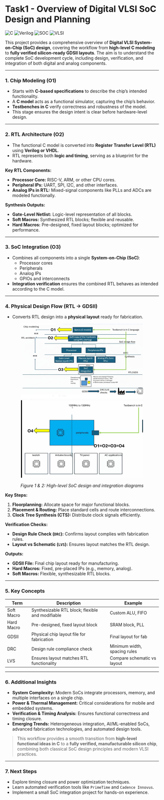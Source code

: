 # Task1 - Overview of Digital VLSI SoC Design and Planning

![C](https://img.shields.io/badge/Language-C-blue)
![Verilog](https://img.shields.io/badge/RTL-Verilog-orange)
![SOC](https://img.shields.io/badge/Domain-SoC-red)
![VLSI](https://img.shields.io/badge/Domain-VLSI-yellowgreen)

This project provides a comprehensive overview of **Digital VLSI System-on-Chip (SoC) design**, covering the workflow from **high-level C modeling** to **fully verified silicon-ready GDSII layouts**. The aim is to understand the complete SoC development cycle, including design, verification, and integration of both digital and analog components.

---

### 1. **Chip Modeling (O1)**
- Starts with **C-based specifications** to describe the chip’s intended functionality.  
- A **C model** acts as a functional simulator, capturing the chip’s behavior.  
- **Testbenches in C** verify correctness and robustness of the model.  
- This stage ensures the design intent is clear before hardware-level design.

---

### 2. **RTL Architecture (O2)**
- The functional C model is converted into **Register Transfer Level (RTL)** using **Verilog or VHDL**.  
- RTL represents both **logic and timing**, serving as a blueprint for the hardware.  

**Key RTL Components:**
- **Processor Core:** RISC-V, ARM, or other CPU cores.  
- **Peripheral IPs:** UART, SPI, I2C, and other interfaces.  
- **Analog IPs in RTL:** Mixed-signal components like PLLs and ADCs are modeled functionally.  

**Synthesis Outputs:**
- **Gate-Level Netlist:** Logic-level representation of all blocks.  
- **Soft Macros:** Synthesized RTL blocks; flexible and reusable.  
- **Hard Macros:** Pre-designed, fixed layout blocks; optimized for performance.  

---

### 3. **SoC Integration (O3)**
- Combines all components into a single **System-on-Chip (SoC)**:  
  - Processor cores  
  - Peripherals  
  - Analog IPs  
  - GPIOs and interconnects  
- **Integration verification** ensures the combined RTL behaves as intended according to the C model.  

---

### 4. **Physical Design Flow (RTL → GDSII)**
- Converts RTL design into a **physical layout** ready for fabrication.

<p align="center">
  <img src="./images/soc_1.png" width="400"/>
  <img src="./images/soc_2.png" width="400"/>
</p>

<p align="center">
  <i>Figure 1 & 2: High-level SoC design and integration diagrams</i>
</p>

**Key Steps:**
1. **Floorplanning:** Allocate space for major functional blocks.  
2. **Placement & Routing:** Place standard cells and route interconnections.  
3. **Clock Tree Synthesis (CTS):** Distribute clock signals efficiently.  

**Verification Checks:**
- **Design Rule Check (`DRC`):** Confirms layout complies with fabrication rules.  
- **Layout vs Schematic (`LVS`):** Ensures layout matches the RTL design.  

**Outputs:**
- **GDSII File:** Final chip layout ready for manufacturing.  
- **Hard Macros:** Fixed, pre-placed IPs (e.g., memory, analog).  
- **Soft Macros:** Flexible, synthesizable RTL blocks.  

---

### 5. **Key Concepts**

| Term        | Description                                               | Example                        |
|------------|-----------------------------------------------------------|--------------------------------|
| Soft Macro | Synthesizable RTL block; flexible and modifiable         | Custom ALU, FIFO               |
| Hard Macro | Pre-designed, fixed layout block                          | SRAM block, PLL                |
| GDSII      | Physical chip layout file for fabrication                | Final layout for fab           |
| DRC        | Design rule compliance check                              | Minimum width, spacing rules   |
| LVS        | Ensures layout matches RTL functionality                 | Compare schematic vs layout    |

---

### 6. **Additional Insights**
- **System Complexity:** Modern SoCs integrate processors, memory, and multiple interfaces on a single chip.  
- **Power & Thermal Management:** Critical considerations for mobile and embedded systems.  
- **Verification & Timing Analysis:** Ensures functional correctness and timing closure.  
- **Emerging Trends:** Heterogeneous integration, AI/ML-enabled SoCs, advanced fabrication technologies, and automated design tools.  

> This workflow provides a smooth transition from **high-level functional ideas in C** to a **fully verified, manufacturable silicon chip**, combining both classical SoC design principles and modern VLSI practices.

---

### 7. **Next Steps**
- Explore timing closure and power optimization techniques.  
- Learn automated verification tools like `PrimeTime` and `Cadence Innovus`.  
- Implement a small SoC integration project for hands-on experience.  
